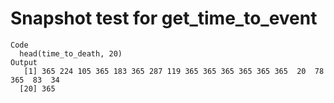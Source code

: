 # Snapshot test for get_time_to_event

    Code
      head(time_to_death, 20)
    Output
       [1] 365 224 105 365 183 365 287 119 365 365 365 365 365 365  20  78 365  83  34
      [20] 365

